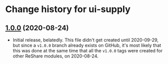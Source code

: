 # Change history for ui-supply

## [1.0.0](https://github.com/openlibraryenvironment/ui-supply/tree/v1.0.0) (2020-08-24)

* Initial release, belatedly. This file didn't get created until 2020-09-29, but since a `v1.0.0` branch already exists on GitHub, it's most likely that this was done at the same time that all the `v1.0.0` tags were created for other ReShare modules, on 2020-08-24.
